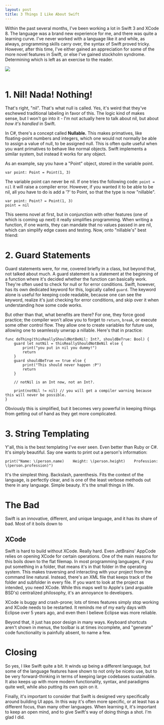 ```yaml
---
layout: post
title: 3 Things I Like About Swift
---
```



<div class="col-md-9">

Within the past several months, I've been working a lot in Swift 3 and XCode 8. The language was a brand
new experience for me, and there was quite a learning curve. I've never worked with a language like it and
while, as always, programming skills carry over, the syntax of Swift proved tricky. However, after this time,
I've either gained an appreciation for some of the more novel features in Swift, or else I've gained
stockholm syndrome. Determining which is left as an exercise to the reader.

</div>
<img src="https://developer.apple.com/swift/images/swift-og.png" class="img-rounded col-md-3" 
style="padding-bottom: 20px;" />

# 1. Nil! Nada! Nothing!
That's right, "nil". That's what null is called. Yes, it's weird that they've eschewed traditional
labeling in favor of this. The logic kind of makes sense, but I won't go into it - I'm not actually here
to talk about nil, but about *how it's handled* in Swift.

In C#, there's a concept called **Nullable.** This makes primatives, like floating-point numbers and 
integers, which one would not normally be able to assign a value of null, to be assigned null. 
This is often quite useful when you want primatives to behave like normal objects. Swift implements a
similar system, but instead it works for any object.

As an example, say you have a "Point" object, stored in the variable point.

    var point: Point = Point(1, 3)
    
The variable point can never be nil. If one tries the following code: `point = nil` it will raise a compiler
error. However, if you wanted it to be able to be nil, all you have to do is add a '?' to Point, so that
the type is now "nillable".

    var point: Point? = Point(1, 3)
    point = nil

This seems novel at first, but in conjunction with other features (one of which is coming up next) it really
simplifies programming. When writing a function, if one wants, they can mandate that no values passed in are
nil, which can simplify edge cases and testing. Now, onto "nillable's" best friend:

# 2. Guard Statements
Guard statements were, for me, covered briefly in a class, but beyond that, not talked about much. A guard
statement is a statement at the beginning of a function where it's decided whether the function can basically
work. They're often used to check for null or for error conditions. Swift, however, has its own dedicated
keyword for this, logically called `guard`. The keyword alone is useful for keeping code readable, because
one can see the keyword, realize it's just checking for error conditions, and skip over it when understanding
how some code works.

But other than that, what benefits are there? For one, they force good practice; the compiler won't allow
you to forget to `return`, `break`, or execute some other control flow. They allow one to create variables
for future use, allowing one to seamlessly unwrap a nillable. Here's that in practice:

    func doThing(thisReallyShouldNotBeNil: Int?, shouldBeTrue: Bool) {
        guard let notNil = thisReallyShouldNotBeNil else {
            print("you put in nil you dummy!")
            return
        }
        guard shouldBeTrue == true else {
            print("This should never happen :P")
            return
        }
        
        // notNil is an Int now, not an Int?.
        
        print(notNil != nil) // you will get a compiler warning because this will never be possible. 
    }

Obviously this is simplified, but it becomes very powerful in keeping things from getting out of hand as 
they get more complicated.

# 3. String Templating
Y'all, this is the best templating I've ever seen. Even better than Ruby or C#. It's simply beautiful. Say
one wants to print out a person's information:

    print("Name: \(person.name)    Height: \(person.height)    Profession: \(person.profession)")
    
It's the simplest thing. Backslash, parenthesis. Fits the context of the language, is perfectly clear,
and is one of the least verbose methods out there in any language. Simple beauty. It's the small things in
life.

# The Bad
Swift is an innovative, different, and unique language, and it has its share of bad. Most of it boils down to

## XCode
Swift is hard to build without XCode. Really hard. Even JetBrains' AppCode relies on opening XCode for 
certain operations. One of the main reasons for this boils down to the flat filemap. In most programming
languages, if you put something in a folder, that means it's in that folder in the operating system.
This makes traversing and interacting with your project from the command line natural. Instead, there's an
XML file that keeps track of the folder and subfolder in every file. If you want to look at the project as
intended, you need XCode. While this maps well to Apple's (and arguable BSD's) centralized philosophy, it's
an annoyance to developers.

XCode is buggy and crash-prone; lots of times features simply stop working and XCode needs to be restarted.
It reminds me of my early days with Eclipse over 5 years ago, and even then I believe Eclipse was more 
reliable.

Beyond that, it just has poor design in many ways. Keyboard shortcuts aren't shown in menus, the toolbar is
at times incomplete, and "generate" code functionality is painfully absent, to name a few.

# Closing
So yes, I like Swift quite a bit. It winds up being a different language, but some of the language features
have shown to not only be niceto use, but to be very forward-thinking in terms of keeping large codebases 
sustainable. It also keeps up with more modern functionality, syntax, and paradigms quite well, while also
putting its own spin on it.

Finally, it's important to consider that Swift is designed very specifically around building UI apps. In
this way it's often more specific, or at least has a different focus, than many other languages. When 
learning it, it's important to keep an open mind, and to give Swift's way of doing things a shot. I'm glad
I did.
